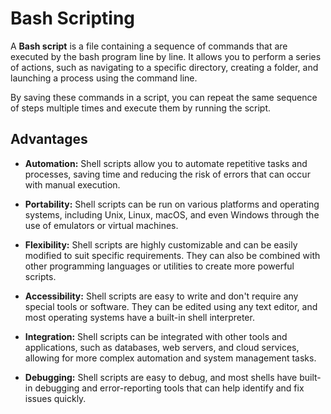 # Bash Scripting
A **Bash script** is a file containing a sequence of commands that are executed by the bash program line by line. It allows you to perform a series of actions, such as navigating to a specific directory, creating a folder, and launching a process using the command line.

By saving these commands in a script, you can repeat the same sequence of steps multiple times and execute them by running the script.

## Advantages

- **Automation:** Shell scripts allow you to automate repetitive tasks and processes, saving time and reducing the risk of errors that can occur with manual execution.

- **Portability:** Shell scripts can be run on various platforms and operating systems, including Unix, Linux, macOS, and even Windows through the use of emulators or virtual machines.

- **Flexibility:** Shell scripts are highly customizable and can be easily modified to suit specific requirements. They can also be combined with other programming languages or utilities to create more powerful scripts.

- **Accessibility:** Shell scripts are easy to write and don't require any special tools or software. They can be edited using any text editor, and most operating systems have a built-in shell interpreter.

- **Integration:** Shell scripts can be integrated with other tools and applications, such as databases, web servers, and cloud services, allowing for more complex automation and system management tasks.

- **Debugging:** Shell scripts are easy to debug, and most shells have built-in debugging and error-reporting tools that can help identify and fix issues quickly.
